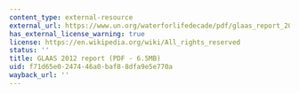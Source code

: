 ```yaml
---
content_type: external-resource
external_url: https://www.un.org/waterforlifedecade/pdf/glaas_report_2012_eng.pdf
has_external_license_warning: true
license: https://en.wikipedia.org/wiki/All_rights_reserved
status: ''
title: GLAAS 2012 report (PDF - 6.5MB)
uid: f71d65e0-2474-46a0-baf8-8dfa9e5e770a
wayback_url: ''
---
```

